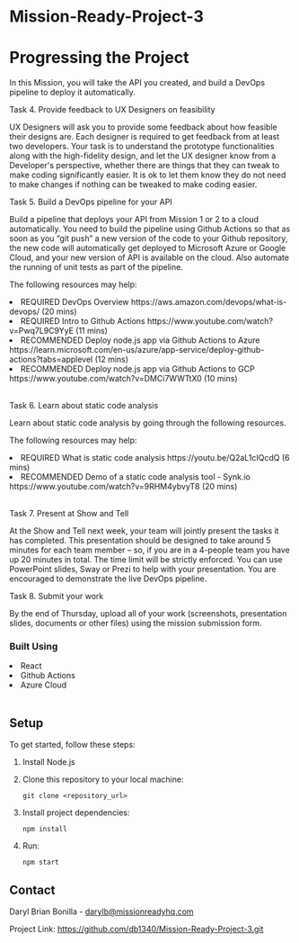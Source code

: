 # Mission-Ready-Project-3

# Progressing the Project
In this Mission, you will take the API you created, and build a DevOps pipeline to deploy it automatically. 
<br>

Task 4. Provide feedback to UX Designers on feasibility
<br>

UX Designers will ask you to provide some feedback about how feasible their designs are.  Each designer is required to get feedback from at least two developers. Your task is to understand the prototype functionalities along with the high-fidelity design, and let the UX designer know from a Developer's perspective, whether there are things that they can tweak to make coding significantly easier.  It is ok to let them know they do not need to make changes if nothing can be tweaked to make coding easier.
<br>

Task 5. Build a DevOps pipeline for your API 
<br>

Build a pipeline that deploys your API from Mission 1 or 2 to a cloud automatically. You need to build the pipeline using Github Actions so that as soon as you “git push” a new version of the code to your Github repository, the new code will automatically get deployed to Microsoft Azure or Google Cloud, and your new version of API is available on the cloud. Also automate the running of unit tests as part of the pipeline. 
<br>

The following resources may help: 
<li>REQUIRED DevOps Overview https://aws.amazon.com/devops/what-is-devops/ (20 mins)</li>
<li>REQUIRED Intro to Github Actions https://www.youtube.com/watch?v=Pwq7L9C9YyE (11 mins)</li>
<li>RECOMMENDED Deploy node.js app via Github Actions to Azure https://learn.microsoft.com/en-us/azure/app-service/deploy-github-actions?tabs=applevel (12 mins)</li>
<li>RECOMMENDED Deploy node.js app via Github Actions to GCP https://www.youtube.com/watch?v=DMCi7WWTtX0 (10 mins)</li>
<br>

Task 6. Learn about static code analysis 
<br>

Learn about static code analysis by going through the following resources. 
<br>

The following resources may help: 
<li>REQUIRED What is static code analysis https://youtu.be/Q2aL1cIQcdQ (6 mins)</li>
<li>RECOMMENDED Demo of a static code analysis tool - Synk.io https://www.youtube.com/watch?v=9RHM4ybvyT8 (20 mins) </li>
<br>
   
Task 7. Present at Show and Tell 
<br>

At the Show and Tell next week, your team will jointly present the tasks it has completed.  This presentation should be designed to take around 5 minutes for each team member – so, if you are in a 4-people team you have up 20 minutes in total.  The time limit will be strictly enforced.  You can use PowerPoint slides, Sway or Prezi to help with your presentation.  You are encouraged to demonstrate the live DevOps pipeline. 
<br>

Task 8. Submit your work 
<br>

By the end of Thursday, upload all of your work (screenshots, presentation slides, documents or other files) using the mission submission form. 
<br>

### Built Using
<li>React</li>
<li>Github Actions</li>
<li>Azure Cloud</li>
<br>


## Setup

To get started, follow these steps:

1. Install Node.js

2. Clone this repository to your local machine:

   ```
   git clone <repository_url>
   ```

3. Install project dependencies:

   ```
   npm install
   ```

4. Run:
   
   ```
   npm start

## Contact
Daryl Brian Bonilla - darylb@missionreadyhq.com

Project Link: https://github.com/db1340/Mission-Ready-Project-3.git


